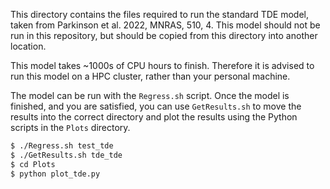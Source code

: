 This directory contains the files required to run the standard TDE
model, taken from Parkinson et al. 2022, MNRAS, 510, 4. This model should not
be run in this repository, but should be copied from this directory into
another location.

This model takes ~1000s of CPU hours to finish. Therefore it is advised to run
this model on a HPC cluster, rather than your personal machine.

The model can be run with the `Regress.sh` script. Once the model is finished,
and you are satisfied, you can use `GetResults.sh` to move the results into the
correct directory and plot the results using the Python scripts in the `Plots`
directory.

```bash
$ ./Regress.sh test_tde
$ ./GetResults.sh tde_tde
$ cd Plots
$ python plot_tde.py
```

